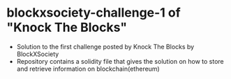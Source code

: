 # blockxsociety-challenge-1 of "Knock The Blocks"
- Solution to the first challenge posted by Knock The Blocks by BlockXSociety
- Repository contains a solidity file that gives the solution on how to store and retrieve information on blockchain(ethereum)
